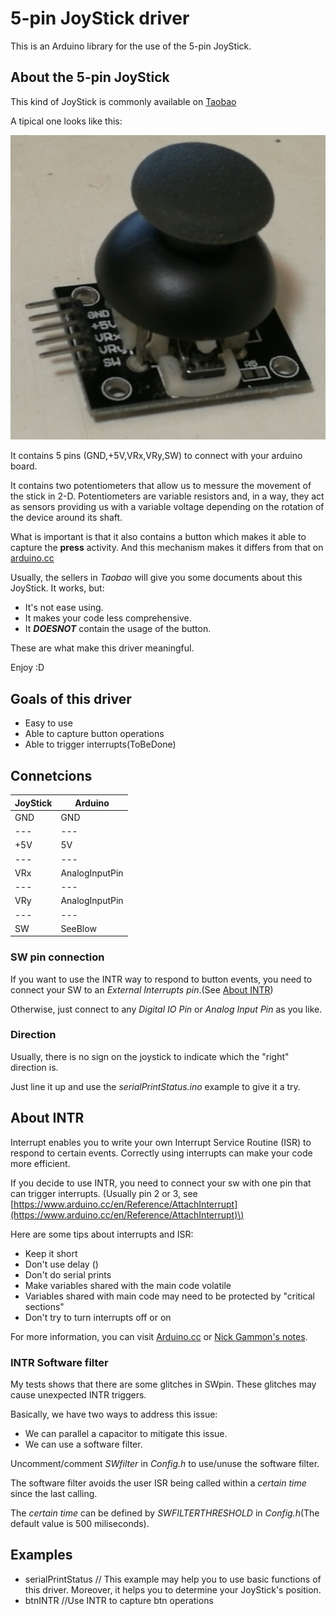 # 5-pin JoyStick driver

This is an Arduino library for the use of the 5-pin JoyStick.

## About the 5-pin JoyStick

This kind of JoyStick is commonly available on [Taobao](http://www.taobao.com "http://www.taobao.com")

A tipical one looks like this:

![](https://github.com/HongweiQin/JoyStick/raw/master/JoyStick.png)

It contains 5 pins \(GND,+5V,VRx,VRy,SW\) to connect with your arduino board.

It contains two potentiometers that allow us to messure the movement of the stick in 2-D. 
Potentiometers are variable resistors and, in a way, they act as sensors providing us with a variable voltage depending on the rotation of the device around its shaft.

What is important is that it also contains a button which makes it able to capture the **press** activity. 
And this mechanism makes it differs from that on [arduino.cc](https://www.arduino.cc/en/Tutorial/JoyStick "https://www.arduino.cc/en/Tutorial/JoyStick")

Usually, the sellers in _Taobao_ will give you some documents about this JoyStick. It works, but:

* It's not ease using.
* It makes your code less comprehensive.
* It ***DOESNOT*** contain the usage of the button.

These are what make this driver meaningful.

Enjoy :D

## Goals of this driver
* Easy to use
* Able to capture button operations
* Able to trigger interrupts\(ToBeDone\)

## Connetcions

JoyStick | Arduino 
---|---
GND|GND
---|---
+5V|5V
---|---
VRx|AnalogInputPin
---|---
VRy|AnalogInputPin
---|---
SW|SeeBlow

### SW pin connection
If you want to use the INTR way to respond to button events, you need to connect your SW to an *External Interrupts pin*.\(See [About INTR](#About-INTR)\)

Otherwise, just connect to any *Digital IO Pin* or *Analog Input Pin* as you like.

### Direction
Usually, there is no sign on the joystick to indicate which the "right" direction is.

Just line it up and use the *serialPrintStatus.ino* example to give it a try.

## About INTR
Interrupt enables you to write your own Interrupt Service Routine \(ISR\) to respond to certain events. 
Correctly using interrupts can make your code more efficient.

If you decide to use INTR, you need to connect your sw with one pin that can trigger interrupts.
\(Usually pin 2 or 3, see [https://www.arduino.cc/en/Reference/AttachInterrupt](https://www.arduino.cc/en/Reference/AttachInterrupt)\)

Here are some tips about interrupts and ISR:

* Keep it short
* Don't use delay ()
* Don't do serial prints
* Make variables shared with the main code volatile
* Variables shared with main code may need to be protected by "critical sections"
* Don't try to turn interrupts off or on

For more information, you can visit [Arduino.cc](https://www.arduino.cc/en/Reference/AttachInterrupt) or [Nick Gammon's notes](http://gammon.com.au/interrupts).

### INTR Software filter

My tests shows that there are some glitches in SWpin. These glitches may cause unexpected INTR triggers.

Basically, we have two ways to address this issue:

+ We can parallel a capacitor to mitigate this issue.
+ We can use a software filter.

Uncomment/comment *SWfilter* in *Config.h* to use/unuse the software filter.

The software filter avoids the user ISR being called within a *certain time* since the last calling. 

The *certain time* can be defined by *SWFILTERTHRESHOLD* in *Config.h*\(The default value is 500 miliseconds\).

## Examples

* serialPrintStatus // This example may help you to use basic functions of this driver. Moreover, it helps you to determine your JoyStick's position.
* btnINTR //Use INTR to capture btn operations


